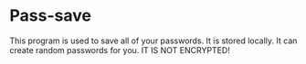 # Pass-save
This program is used to save all of your passwords. It is stored locally. It can create random passwords for you. IT IS NOT ENCRYPTED!
